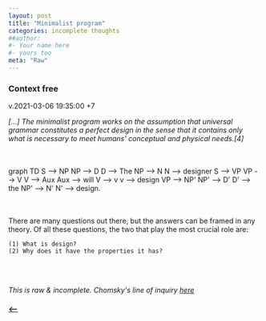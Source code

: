 ```yaml
---
layout: post
title: "Minimalist program"
categories: incomplete thoughts
##author:
#- Your name here
#- yours too
meta: "Raw"
---
```


### Context free 
v.2021-03-06 19:35:00 +7  



_[...] The minimalist program works on the assumption that universal grammar constitutes a perfect design in the sense that it contains only what is necessary to meet humans' conceptual and physical needs.[4]_  

<br/>
<br/>

<html lang="en">
 <head>
  <script src="https://cdnjs.cloudflare.com/ajax/libs/mermaid/8.0.0/mermaid.min.js"></script>
</head>
	 
<body>
 <div class="mermaid">graph TD
 S --> NP
	NP --> D
		D --> The
 	NP --> N
		N --> designer
 S --> VP
	VP --> V
		V --> Aux
			Aux --> will
		V --> v
			v --> design
	VP --> NP'
		NP' --> D'
			D' --> the 
		NP' --> N'
			N' --> design.

</div>
</body>
<script>
var config = {
    startOnLoad:true,
    theme: 'default',
    flowchart:{
            useMaxWidth:false,
            htmlLabels:true
        }
};
mermaid.initialize(config);
window.mermaid.init(undefined, document.querySelectorAll('.language-mermaid'));
</script>

</html>  

<br/>
<br/>

 There are many questions out there, but the answers can be framed in any theory. Of all these questions, the two that play the most crucial role are:  

    (1) What is design?
    (2) Why does it have the properties it has?  
    
<br/>
<br/>

*This is raw & incomplete. Chomsky's line of inquiry [here](https://mitpress.mit.edu/books/minimalist-program)*  




##### [⟵](/../../incomplete/index.html)

